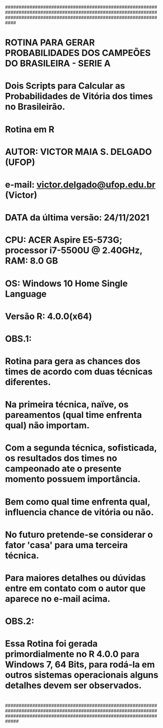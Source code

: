############################################################################################################################################################################
#
# ROTINA PARA GERAR PROBABILIDADES DOS CAMPEÕES DO BRASILEIRA - SERIE A
# Dois Scripts para Calcular as Probabilidades de Vitória dos times no Brasileirão.
#
# Rotina em R
#
# AUTOR: VICTOR MAIA S. DELGADO (UFOP)
# e-mail: victor.delgado@ufop.edu.br (Victor)
# DATA da última versão: 24/11/2021
# CPU:      ACER Aspire E5-573G; processor i7-5500U @ 2.40GHz, RAM: 8.0 GB
#  OS:      Windows 10 Home Single Language
# Versão R: 4.0.0(x64) 
#
# OBS.1: 
#    Rotina para gera as chances dos times de acordo com duas técnicas diferentes. 
# 	 Na primeira técnica, naïve, os pareamentos (qual time enfrenta qual) não importam.
#		 
#    Com a segunda técnica, sofisticada, os resultados dos times no campeonado ate o presente momento possuem importância.
#		 Bem como qual time enfrenta qual, influencia chance de vitória ou não.
#		 No futuro pretende-se considerar o fator 'casa' para uma terceira técnica.
#		 Para maiores detalhes ou dúvidas entre em contato com o autor que aparece no e-mail acima.
# 
# OBS.2: 
#   Essa Rotina foi gerada primordialmente no R 4.0.0 para Windows 7, 64 Bits, para rodá-la em outros sistemas operacionais alguns detalhes devem ser observados.
#
#############################################################################################################################################################################
